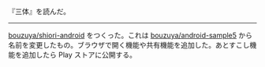 『三体』を読んだ。

---

[bouzuya/shiori-android][] をつくった。これは [bouzuya/android-sample5][] から名前を変更したもの。ブラウザで開く機能や共有機能を追加した。あとすこし機能を追加したら Play ストアに公開する。

[bouzuya/android-sample5]: https://github.com/bouzuya/android-sample5
[bouzuya/shiori-android]: https://github.com/bouzuya/shiori-android
